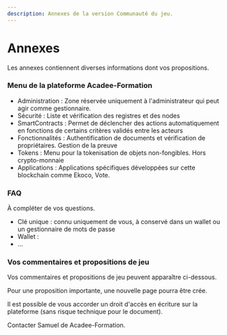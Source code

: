 ```yaml
---
description: Annexes de la version Communauté du jeu.
---
```


# Annexes

Les annexes contiennent diverses informations dont vos propositions.



### Menu de la plateforme Acadee-Formation

* Administration : Zone réservée uniquement à l'administrateur qui peut agir comme gestionnaire.
* Sécurité : Liste et vérification des registres et des nodes
* SmartContracts : Permet de déclencher des actions automatiquement en fonctions de certains critères validés entre les acteurs
* Fonctionnalités : Authentification de documents et vérification de propriétaires. Gestion de la preuve
* Tokens : Menu pour la tokenisation de objets non-fongibles. Hors crypto-monnaie
* Applications : Applications spécifiques développées sur cette blockchain comme Ekoco, Vote.

### FAQ

À compléter de vos questions.

* Clé unique : connu uniquement de vous, à conservé dans un wallet ou un gestionnaire de mots de passe
* Wallet :
* ...

### Vos commentaires et propositions de jeu

Vos commentaires et propositions de jeu peuvent apparaître ci-dessous.

Pour une proposition importante, une nouvelle page pourra être crée.

Il est possible de vous accorder un droit d'accès en écriture sur la plateforme (sans risque technique pour le document).

Contacter Samuel de Acadee-Formation.

